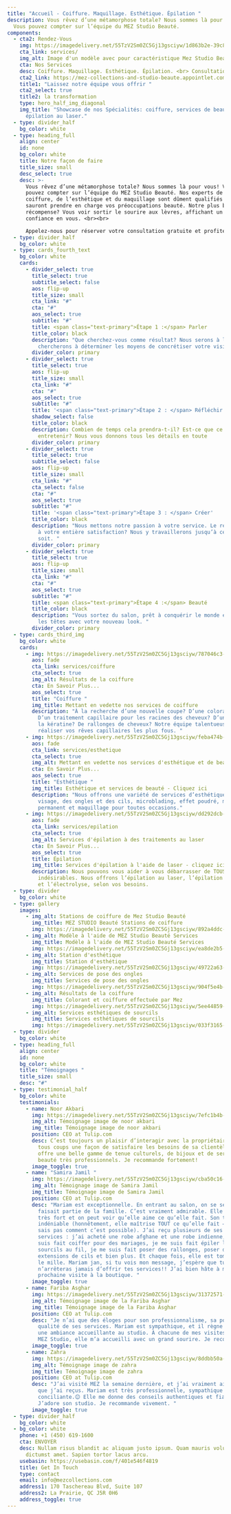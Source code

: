```yaml
---
title: "Accueil - Coiffure. Maquillage. Esthétique. Épilation "
description: Vous rêvez d’une métamorphose totale? Nous sommes là pour vous!
  Vous pouvez compter sur l’équipe du MEZ Studio Beauté.
components:
  - cta2: Rendez-Vous
    img: https://imagedelivery.net/55TzV2Sm0ZC5Gj13gsciyw/1d863b2e-39c8-4cd7-c598-164a507e8b00/HeroBackground
    cta_link: services/
    img_alt: Image d'un modèle avec pour caractéristique Mez Studio Beauté Services
    cta: Nos Services
    desc: Coiffure. Maquillage. Esthétique. Épilation. <br> Consultation gratuite.
    cta2_link: https://mez-collections-and-studio-beaute.appointlet.com/
    title1: "Laissez notre équipe vous offrir "
    cta2_select: true
    title2: la transformation
    type: hero_half_img_diagonal
    img_title: "Showcase de nos Spécialités: coiffure, services de beauté et
      épilation au laser."
  - type: divider_half
    bg_color: white
  - type: heading_full
    align: center
    id: none
    bg_color: white
    title: Notre façon de faire
    title_size: small
    desc_select: true
    desc: >-
      Vous rêvez d’une métamorphose totale? Nous sommes là pour vous! Vous
      pouvez compter sur l’équipe du MEZ Studio Beauté. Nos experts de la
      coiffure, de l’esthétique et du maquillage sont dûment qualifiés et
      sauront prendre en charge vos préoccupations beauté. Notre plus belle
      récompense? Vous voir sortir le sourire aux lèvres, affichant un regain de
      confiance en vous. <br><br>

      Appelez-nous pour réserver votre consultation gratuite et profiter de nos conseils.
  - type: divider_half
    bg_color: white
  - type: cards_fourth_text
    bg_color: white
    cards:
      - divider_select: true
        title_select: true
        subtitle_select: false
        aos: flip-up
        title_size: small
        cta_link: "#"
        cta: "#"
        aos_select: true
        subtitle: "#"
        title: <span class="text-primary">Étape 1 :</span> Parler
        title_color: black
        description: "Que cherchez-vous comme résultat? Nous serons à l’écoute et
          chercherons à déterminer les moyens de concrétiser votre vision. "
        divider_color: primary
      - divider_select: true
        title_select: true
        aos: flip-up
        title_size: small
        cta_link: "#"
        cta: "#"
        aos_select: true
        subtitle: "#"
        title: '<span class="text-primary">Étape 2 : </span> Réfléchir'
        shadow_select: false
        title_color: black
        description: Combien de temps cela prendra-t-il? Est-ce que ce sera difficile à
          entretenir? Nous vous donnons tous les détails en toute
        divider_color: primary
      - divider_select: true
        title_select: true
        subtitle_select: false
        aos: flip-up
        title_size: small
        cta_link: "#"
        cta_select: false
        cta: "#"
        aos_select: true
        subtitle: "#"
        title: '<span class="text-primary">Étape 3 : </span> Créer'
        title_color: black
        description: "Nous mettons notre passion à votre service. Le résultat n’est pas
          à votre entière satisfaction? Nous y travaillerons jusqu’à ce qu’il le
          soit. "
        divider_color: primary
      - divider_select: true
        title_select: true
        aos: flip-up
        title_size: small
        cta_link: "#"
        cta: "#"
        aos_select: true
        subtitle: "#"
        title: <span class="text-primary">Étape 4 :</span> Beauté
        title_color: black
        description: "Vous sortez du salon, prêt à conquérir le monde et à faire tourner
          les têtes avec votre nouveau look. "
        divider_color: primary
  - type: cards_third_img
    bg_color: white
    cards:
      - img: https://imagedelivery.net/55TzV2Sm0ZC5Gj13gsciyw/787046c3-89b4-4eb2-f7c8-19cbe544fc00/Square400px
        aos: fade
        cta_link: services/coiffure
        cta_select: true
        img_alt: Résultats de la coiffure
        cta: En Savoir Plus...
        aos_select: true
        title: "Coiffure "
        img_title: Mettant en vedette nos services de coiffure
        description: "À la recherche d’une nouvelle coupe? D’une coloration éclatante?
          D’un traitement capillaire pour les racines des cheveux? D’un soin à
          la kératine? De rallonges de cheveux? Notre équipe talentueuse saura
          réaliser vos rêves capillaires les plus fous. "
      - img: https://imagedelivery.net/55TzV2Sm0ZC5Gj13gsciyw/feba474b-77b0-4a11-55b4-50345bdc1000/Square400px
        aos: fade
        cta_link: services/esthetique
        cta_select: true
        img_alt: Mettant en vedette nos services d'esthétique et de beauté
        cta: En Savoir Plus...
        aos_select: true
        title: "Esthétique "
        img_title: Esthétique et services de beauté - Cliquez ici
        description: "Nous offrons une variété de services d’esthétique : soins du
          visage, des ongles et des cils, microblading, effet poudré, maquillage
          permanent et maquillage pour toutes occasions."
      - img: https://imagedelivery.net/55TzV2Sm0ZC5Gj13gsciyw/dd292dcb-cf6b-4873-6ab4-b124fe63e300/Square400px
        aos: fade
        cta_link: services/epilation
        cta_select: true
        img_alt: Services d'épilation à des traitements au laser
        cta: En Savoir Plus...
        aos_select: true
        title: Épilation
        img_title: Services d'épilation à l'aide de laser - cliquez ici
        description: Nous pouvons vous aider à vous débarrasser de TOUS vos poils
          indésirables. Nous offrons l’épilation au laser, l’épilation à la cire
          et l’électrolyse, selon vos besoins.
  - type: divider
    bg_color: white
  - type: gallery
    images:
      - img_alt: Stations de coiffure de Mez Studio Beauté
        img_title: MEZ STUDIO Beauté Stations de coiffure
        img: https://imagedelivery.net/55TzV2Sm0ZC5Gj13gsciyw/892a4ddc-2903-4519-7dd4-9d22e4e54f00/SquareDesktop
      - img_alt: Modèle à l'aide de MEZ Studio Beauté Services
        img_title: Modèle à l'aide de MEZ Studio Beauté Services
        img: https://imagedelivery.net/55TzV2Sm0ZC5Gj13gsciyw/ea8de2b5-f9fd-4676-4e3b-c62980125400/SquareDesktop
      - img_alt: Station d'esthétique
        img_title: Station d'esthétique
        img: https://imagedelivery.net/55TzV2Sm0ZC5Gj13gsciyw/49722a63-1241-4c6c-3247-deda0eb61500/SquareDesktop
      - img_alt: Services de pose des ongles
        img_title: Services de pose des ongles
        img: https://imagedelivery.net/55TzV2Sm0ZC5Gj13gsciyw/904f5e4b-12ab-4b94-cdda-76f43c73d700/SquareDesktop
      - img_alt: Résultats de la coiffure
        img_title: Colorant et coiffure effectuée par Mez
        img: https://imagedelivery.net/55TzV2Sm0ZC5Gj13gsciyw/5ee44859-466c-4f33-a365-0f787cfeee00/SquareDesktop
      - img_alt: Services esthétiques de sourcils
        img_title: Services esthétiques de sourcils
        img: https://imagedelivery.net/55TzV2Sm0ZC5Gj13gsciyw/033f3165-5fdb-49fb-e7c6-4ffb548fb900/SquareDesktop
  - type: divider
    bg_color: white
  - type: heading_full
    align: center
    id: none
    bg_color: white
    title: "Témoignages "
    title_size: small
    desc: "#"
  - type: testimonial_half
    bg_color: white
    testimonials:
      - name: Noor Akbari
        img: https://imagedelivery.net/55TzV2Sm0ZC5Gj13gsciyw/7efc1b4b-e959-4fa7-2965-04f178744d00/TestimonialBubble
        img_alt: Témoignage image de noor akbari
        img_title: Témoignage image de noor akbari
        position: CEO at Tulip.com
        desc: C’est toujours un plaisir d’interagir avec la propriétaire. Elle trouve à
          tous coups une façon de satisfaire les besoins de sa clientèle et
          offre une belle gamme de tenue culturels, de bijoux et de services
          beauté très professionnels. Je recommande fortement!
        image_toggle: true
      - name: "Samira Jamil "
        img: https://imagedelivery.net/55TzV2Sm0ZC5Gj13gsciyw/cba50c16-7dc7-4be3-6352-bec4d6e01900/TestimonialBubble
        img_alt: Témoignage image de Samira Jamil
        img_title: Témoignage image de Samira Jamil
        position: CEO at Tulip.com
        desc: "Mariam est exceptionnelle. En entrant au salon, on se sent comme si on
          faisait partie de la famille. C’est vraiment admirable. Elle travaille
          très fort et on peut voir qu’elle aime ce qu’elle fait. Son talent est
          indéniable (honnêtement, elle maîtrise TOUT ce qu’elle fait — je ne
          sais pas comment c’est possible). J’ai reçu plusieurs de ses
          services : j’ai acheté une robe afghane et une robe indienne, je me
          suis fait coiffer pour des mariages, je me suis fait épiler les
          sourcils au fil, je me suis fait poser des rallonges, poser des
          extensions de cils et bien plus. Et chaque fois, elle est tombée dans
          le mille. Mariam jan, si tu vois mon message, j’espère que tu
          n’arrêteras jamais d’offrir tes services!! J’ai bien hâte à ma
          prochaine visite à la boutique. "
        image_toggle: true
      - name: Fariba Asghar
        img: https://imagedelivery.net/55TzV2Sm0ZC5Gj13gsciyw/31372571-bdc7-4867-1275-6bc604b4be00/TestimonialBubble
        img_alt: Témoignage image de la Fariba Asghar
        img_title: Témoignage image de la Fariba Asghar
        position: CEO at Tulip.com
        desc: "Je n’ai que des éloges pour son professionnalisme, sa ponctualité et la
          qualité de ses services. Mariam est sympathique, et il règne toujours
          une ambiance accueillante au studio. À chacune de mes visites au
          MEZ Studio, elle m’a accueilli avec un grand sourire. Je recommande! "
        image_toggle: true
      - name: Zahra
        img: https://imagedelivery.net/55TzV2Sm0ZC5Gj13gsciyw/8ddbb50a-31ad-4d2b-df28-fe815bdbbf00/TestimonialBubble
        img_alt: Témoignage image de zahra
        img_title: Témoignage image de zahra
        position: CEO at Tulip.com
        desc: "J’ai visité MEZ la semaine dernière, et j’ai vraiment aimé les services
          que j’ai reçus. Mariam est très professionnelle, sympathique et
          conciliante.😊 Elle me donne des conseils authentiques et fiables.
          J’adore son studio. Je recommande vivement. "
        image_toggle: true
  - type: divider_half
    bg_color: white
  - bg_color: white
    phone: +1 (450) 619-1600
    cta: ENVOYER
    desc: Nullam risus blandit ac aliquam justo ipsum. Quam mauris volutpat massa
      dictumst amet. Sapien tortor lacus arcu.
    usebasin: https://usebasin.com/f/401e546f4819
    title: Get In Touch
    type: contact
    email: info@mezcollections.com
    address1: 170 Taschereau Blvd, Suite 107
    address2: La Prairie, QC J5R 0H6
    address_toggle: true
---
```

